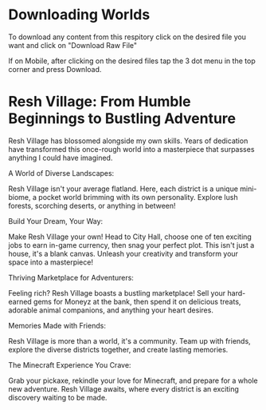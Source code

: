 # Downloading Worlds
To download any content from this respitory click on the desired file you want and click on "Download Raw File"

If on Mobile, after clicking on the desired files tap the 3 dot menu in the top corner and press Download.

# Resh Village: From Humble Beginnings to Bustling Adventure

Resh Village has blossomed alongside my own skills. Years of dedication have transformed this once-rough world into a masterpiece that surpasses anything I could have imagined.

A World of Diverse Landscapes:

Resh Village isn't your average flatland. Here, each district is a unique mini-biome, a pocket world brimming with its own personality. Explore lush forests, scorching deserts, or anything in between!

 Build Your Dream, Your Way:

Make Resh Village your own! Head to City Hall, choose one of ten exciting jobs to earn in-game currency, then snag your perfect plot. This isn't just a house, it's a blank canvas. Unleash your creativity and transform your space into a masterpiece!
 
 Thriving Marketplace for Adventurers:
 
Feeling rich? Resh Village boasts a bustling marketplace! Sell your hard-earned gems for Moneyz at the bank, then spend it on delicious treats, adorable animal companions, and anything your heart desires.

Memories Made with Friends:

Resh Village is more than a world, it's a community. Team up with friends, explore the diverse districts together, and create lasting memories.

The Minecraft Experience You Crave:

Grab your pickaxe, rekindle your love for Minecraft, and prepare for a whole new adventure. Resh Village awaits, where every district is an exciting discovery waiting to be made.
